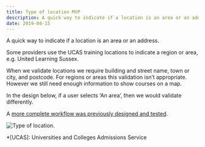 ```yaml
---
title: Type of location MVP
description: A quick way to indicate if a location is an area or an address.
date: 2019-04-15
---
```


A quick way to indicate if a location is an area or an address.

Some providers use the UCAS training locations to indicate a region or area, e.g. United Learning Sussex.

When we validate locations we require building and street name, town or city, and postcode. For regions or areas this validation isn’t appropriate. However we still need enough information to show courses on a map.

In the design below, if a user selects ‘An area’, then we would validate differently.

A [more complete workflow was previously designed and tested](/publish-teacher-training-courses/new-training-location-region).

![Type of location.](type-of-location.png "Type of location")

*[UCAS]: Universities and Colleges Admissions Service
